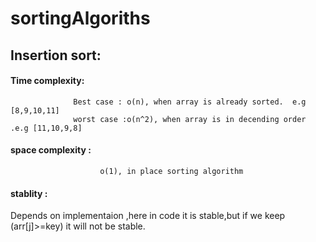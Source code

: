# sortingAlgoriths

## Insertion sort:                                                                                                                                                                                                                                                                                                                                                        
#### Time complexity:                                                                                                                                                                 
                  Best case : o(n), when array is already sorted.  e.g [8,9,10,11]                                                                                                
                  worst case :o(n^2), when array is in decending order  .e.g [11,10,9,8]                                                                                           
 #### space complexity : 
                        o(1), in place sorting algorithm                                                                                                                              
        
#### stablity : 
Depends on implementaion ,here in code it is stable,but if we keep (arr[j]>=key) it will not be stable.

